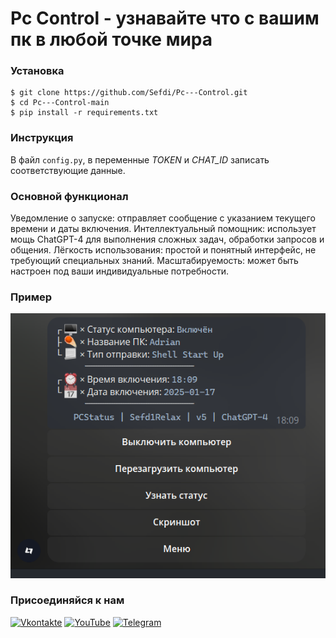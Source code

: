 # Pc Control - узнавайте что с вашим пк в любой точке мира

### Установка
```
$ git clone https://github.com/Sefdi/Pc---Control.git
$ cd Pc---Control-main
$ pip install -r requirements.txt
```

### Инструкция
В файл `config.py`, в переменные *TOKEN* и *CHAT_ID* записать соответствующие данные.

### Основной функционал
Уведомление о запуске: отправляет сообщение с указанием текущего времени и даты включения.
Интеллектуальный помощник: использует мощь ChatGPT-4 для выполнения сложных задач, обработки запросов и общения.
Лёгкость использования: простой и понятный интерфейс, не требующий специальных знаний.
Масштабируемость: может быть настроен под ваши индивидуальные потребности.

### Пример
![Example](https://github.com/Sefdi/Pc---Control/blob/main/images/exemple.png)

### Присоединяйся к нам
[![Vkontakte](https://img.shields.io/badge/Vkontakte-black?style=for-the-badge&logo=VK)](https://vk.com/fsoky)
[![YouTube](https://img.shields.io/badge/YouTube-red?style=for-the-badge&logo=YouTube)](https://youtube.com/c/Фсоки)
[![Telegram](https://img.shields.io/badge/Telegram-blue?style=for-the-badge&logo=Telegram)](https://t.me/fsokycommunity)

